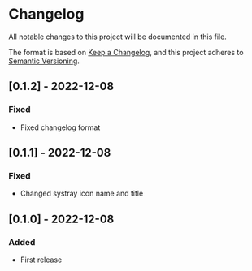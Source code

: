# Changelog

All notable changes to this project will be documented in this file.

The format is based on [Keep a Changelog](https://keepachangelog.com/en/1.0.0/),
and this project adheres to [Semantic Versioning](https://semver.org/spec/v2.0.0.html).

## [0.1.2] - 2022-12-08

### Fixed

- Fixed changelog format

## [0.1.1] - 2022-12-08

### Fixed

- Changed systray icon name and title

## [0.1.0] - 2022-12-08

### Added

- First release